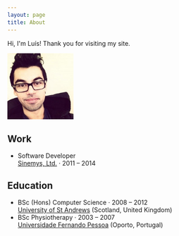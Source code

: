 ```yaml
---
layout: page
title: About
---
```


<p class="message">
  Hi, I'm Luís! Thank you for visiting my site.
</p>

![Luís Ramalho](/assets/luisramalho.jpeg)

## Work

* Software Developer<br/>[Sinemys, Ltd.](http://www.sinemys.com) · 2011 – 2014

## Education

* BSc (Hons) Computer Science · 2008 – 2012<br/>
  [University of St Andrews](http://www.st-andrews.ac.uk/) (Scotland, United Kingdom)
* BSc Physiotherapy · 2003 – 2007<br/>
  [Universidade Fernando Pessoa](http://www.ufp.pt) (Oporto, Portugal)
